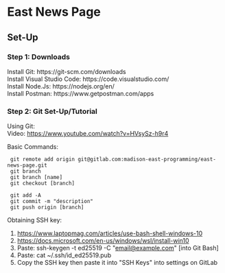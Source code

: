 # East News Page

<h2>Set-Up</h2>
<p>
  <h3>Step 1: Downloads</h3>
  Install Git: https://git-scm.com/downloads <br>
  Install Visual Studio Code: https://code.visualstudio.com/ <br>
  Install Node.Js: https://nodejs.org/en/ <br>
  Install Postman: https://www.getpostman.com/apps
  <h3>Step 2: Git Set-Up/Tutorial</h3>
  
  Using Git: <br>
  Video: https://www.youtube.com/watch?v=HVsySz-h9r4 <br>

  Basic Commands:<br>
   
     git remote add origin git@gitlab.com:madison-east-programming/east-news-page.git
     git branch 
     git branch [name]
     git checkout [branch]

     git add -A
     git commit -m "description"
     git push origin [branch]
  
  Obtaining SSH key:
  1) https://www.laptopmag.com/articles/use-bash-shell-windows-10
  2) https://docs.microsoft.com/en-us/windows/wsl/install-win10
  3) Paste: ssh-keygen -t ed25519 -C "email@example.com" [into Git Bash]
  4) Paste: cat ~/.ssh/id_ed25519.pub
  5) Copy the SSH key then paste it into "SSH Keys" into settings on GitLab
  
  
</p>
